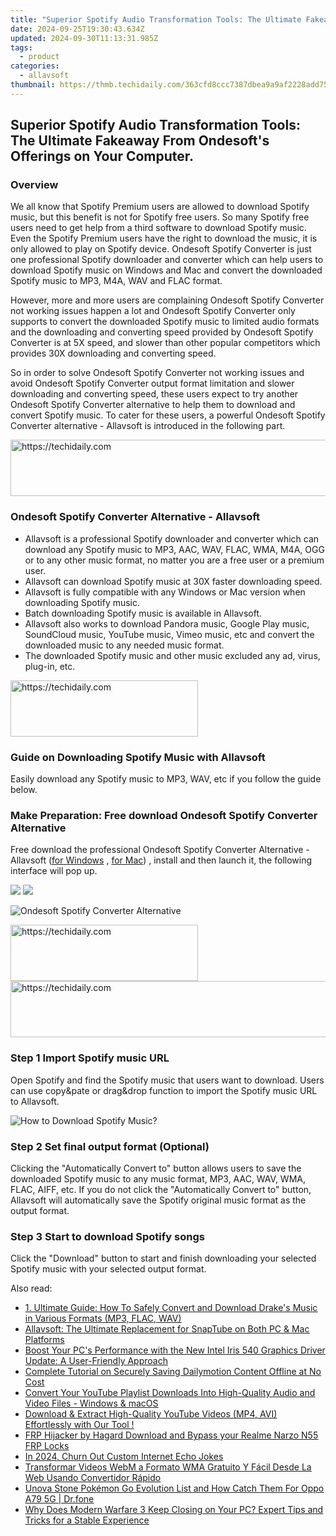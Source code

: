 ```yaml
---
title: "Superior Spotify Audio Transformation Tools: The Ultimate Fakeaway From Ondesoft's Offerings on Your Computer."
date: 2024-09-25T19:30:43.634Z
updated: 2024-09-30T11:13:31.985Z
tags:
  - product
categories:
  - allavsoft
thumbnail: https://thmb.techidaily.com/363cfd8ccc7387dbea9a9af2228add755c6db4677ce3ea0f3af2ecf0cae0e8a1.jpg
---
```


## Superior Spotify Audio Transformation Tools: The Ultimate Fakeaway From Ondesoft's Offerings on Your Computer.

### Overview

We all know that Spotify Premium users are allowed to download Spotify music, but this benefit is not for Spotify free users. So many Spotify free users need to get help from a third software to download Spotify music. Even the Spotify Premium users have the right to download the music, it is only allowed to play on Spotify device. Ondesoft Spotify Converter is just one professional Spotify downloader and converter which can help users to download Spotify music on Windows and Mac and convert the downloaded Spotify music to MP3, M4A, WAV and FLAC format.

However, more and more users are complaining Ondesoft Spotify Converter not working issues happen a lot and Ondesoft Spotify Converter only supports to convert the downloaded Spotify music to limited audio formats and the downloading and converting speed provided by Ondesoft Spotify Converter is at 5X speed, and slower than other popular competitors which provides 30X downloading and converting speed.

So in order to solve Ondesoft Spotify Converter not working issues and avoid Ondesoft Spotify Converter output format limitation and slower downloading and converting speed, these users expect to try another Ondesoft Spotify Converter alternative to help them to download and convert Spotify music. To cater for these users, a powerful Ondesoft Spotify Converter alternative - Allavsoft is introduced in the following part.

<!-- affiliate ads begin -->
<a href="https://zebaoaffiliateprogram.pxf.io/c/5597632/2137972/21526" target="_top" id="2137972">
  <img src="//a.impactradius-go.com/display-ad/21526-2137972" border="0" alt="https://techidaily.com" width="728" height="90"/>
</a>
<img height="0" width="0" src="https://zebaoaffiliateprogram.pxf.io/i/5597632/2137972/21526" style="position:absolute;visibility:hidden;" border="0" />
<!-- affiliate ads end -->

### Ondesoft Spotify Converter Alternative - Allavsoft

* Allavsoft is a professional Spotify downloader and converter which can download any Spotify music to MP3, AAC, WAV, FLAC, WMA, M4A, OGG or to any other music format, no matter you are a free user or a premium user.
* Allavsoft can download Spotify music at 30X faster downloading speed.
* Allavsoft is fully compatible with any Windows or Mac version when downloading Spotify music.
* Batch downloading Spotify music is available in Allavsoft.
* Allavsoft also works to download Pandora music, Google Play music, SoundCloud music, YouTube music, Vimeo music, etc and convert the downloaded music to any needed music format.
* The downloaded Spotify music and other music excluded any ad, virus, plug-in, etc.

<!-- affiliate ads begin -->
<a href="https://aligracehair.sjv.io/c/5597632/2087234/19272" target="_top" id="2087234">
  <img src="//a.impactradius-go.com/display-ad/19272-2087234" border="0" alt="https://techidaily.com" width="300" height="90"/>
</a>
<img height="0" width="0" src="https://aligracehair.sjv.io/i/5597632/2087234/19272" style="position:absolute;visibility:hidden;" border="0" />
<!-- affiliate ads end -->

### Guide on Downloading Spotify Music with Allavsoft

Easily download any Spotify music to MP3, WAV, etc if you follow the guide below.

### Make Preparation: Free download Ondesoft Spotify Converter Alternative

Free download the professional Ondesoft Spotify Converter Alternative - Allavsoft ([for Windows](https://tools.techidaily.com/allavsoft/products/) , [for Mac](https://tools.techidaily.com/allavsoft/products/)) , install and then launch it, the following interface will pop up.

[![](https://www.allavsoft.com/how-to/../images/how-to/free-download-win.jpg)](https://tools.techidaily.com/allavsoft/products/) [![](https://www.allavsoft.com/how-to/../images/how-to/free-download-mac.jpg)](https://tools.techidaily.com/allavsoft/products/)

![Ondesoft Spotify Converter Alternative](https://www.allavsoft.com/how-to/../images/allavsoft/screen-shot-600.jpg)

<!-- affiliate ads begin -->
<a href="https://aligracehair.sjv.io/c/5597632/1885943/19272" target="_top" id="1885943">
  <img src="//a.impactradius-go.com/display-ad/19272-1885943" border="0" alt="https://techidaily.com" width="300" height="90"/>
</a>
<img height="0" width="0" src="https://aligracehair.sjv.io/i/5597632/1885943/19272" style="position:absolute;visibility:hidden;" border="0" />
<!-- affiliate ads end -->

<!-- affiliate ads begin -->
<a href="https://ephamedtechinc.pxf.io/c/5597632/2137225/26400" target="_top" id="2137225">
  <img src="//a.impactradius-go.com/display-ad/26400-2137225" border="0" alt="https://techidaily.com" width="728" height="90"/>
</a>
<img height="0" width="0" src="https://ephamedtechinc.pxf.io/i/5597632/2137225/26400" style="position:absolute;visibility:hidden;" border="0" />
<!-- affiliate ads end -->

### Step 1 Import Spotify music URL

Open Spotify and find the Spotify music that users want to download. Users can use copy&pate or drag&drop function to import the Spotify music URL to Allavsoft.

![How to Download Spotify Music?](https://www.allavsoft.com/how-to/../images/how-to/download-rtmp-video/download-rtmp-video.jpg)

### Step 2 Set final output format (Optional)

Clicking the "Automatically Convert to" button allows users to save the downloaded Spotify music to any music format, MP3, AAC, WAV, WMA, FLAC, AIFF, etc. If you do not click the "Automatically Convert to" button, Allavsoft will automatically save the Spotify original music format as the output format.

### Step 3 Start to download Spotify songs

Click the "Download" button to start and finish downloading your selected Spotify music with your selected output format.

<ins class="adsbygoogle"
     style="display:block"
     data-ad-format="autorelaxed"
     data-ad-client="ca-pub-7571918770474297"
     data-ad-slot="1223367746"></ins>

<ins class="adsbygoogle"
     style="display:block"
     data-ad-client="ca-pub-7571918770474297"
     data-ad-slot="8358498916"
     data-ad-format="auto"
     data-full-width-responsive="true"></ins>

<span class="atpl-alsoreadstyle">Also read:</span>
<div><ul>
<li><a href="https://fox-ssl.techidaily.com/1-ultimate-guide-how-to-safely-convert-and-download-drakes-music-in-various-formats-mp3-flac-wav/"><u>1. Ultimate Guide: How To Safely Convert and Download Drake's Music in Various Formats (MP3, FLAC, WAV)</u></a></li>
<li><a href="https://fox-ssl.techidaily.com/allavsoft-the-ultimate-replacement-for-snaptube-on-both-pc-and-mac-platforms/"><u>Allavsoft: The Ultimate Replacement for SnapTube on Both PC & Mac Platforms</u></a></li>
<li><a href="https://driver-download.techidaily.com/boost-your-pcs-performance-with-the-new-intel-iris-540-graphics-driver-update-a-user-friendly-approach/"><u>Boost Your PC's Performance with the New Intel Iris 540 Graphics Driver Update: A User-Friendly Approach</u></a></li>
<li><a href="https://fox-ssl.techidaily.com/complete-tutorial-on-securely-saving-dailymotion-content-offline-at-no-cost/"><u>Complete Tutorial on Securely Saving Dailymotion Content Offline at No Cost</u></a></li>
<li><a href="https://fox-ssl.techidaily.com/convert-your-youtube-playlist-downloads-into-high-quality-audio-and-video-files-windows-and-macos/"><u>Convert Your YouTube Playlist Downloads Into High-Quality Audio and Video Files - Windows & macOS</u></a></li>
<li><a href="https://fox-ssl.techidaily.com/download-and-extract-high-quality-youtube-videos-mp4-avi-effortlessly-with-our-tool/"><u>Download & Extract High-Quality YouTube Videos (MP4, AVI) Effortlessly with Our Tool !</u></a></li>
<li><a href="https://android-frp.techidaily.com/frp-hijacker-by-hagard-download-and-bypass-your-realme-narzo-n55-frp-locks-by-drfone-android/"><u>FRP Hijacker by Hagard Download and Bypass your Realme Narzo N55 FRP Locks</u></a></li>
<li><a href="https://extra-tips.techidaily.com/in-2024-churn-out-custom-internet-echo-jokes/"><u>In 2024, Churn Out Custom Internet Echo Jokes</u></a></li>
<li><a href="https://win-amazing.techidaily.com/transformar-videos-webm-a-formato-wma-gratuito-y-facil-desde-la-web-usando-convertidor-rapido/"><u>Transformar Videos WebM a Formato WMA Gratuito Y Fácil Desde La Web Usando Convertidor Rápido</u></a></li>
<li><a href="https://android-pokemon-go.techidaily.com/unova-stone-pokemon-go-evolution-list-and-how-catch-them-for-oppo-a79-5g-drfone-by-drfone-virtual-android/"><u>Unova Stone Pokémon Go Evolution List and How Catch Them For Oppo A79 5G | Dr.fone</u></a></li>
<li><a href="https://program-issues.techidaily.com/why-does-modern-warfare-3-keep-closing-on-your-pc-expert-tips-and-tricks-for-a-stable-experience/"><u>Why Does Modern Warfare 3 Keep Closing on Your PC? Expert Tips and Tricks for a Stable Experience</u></a></li>
</ul></div>

